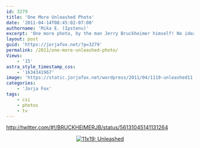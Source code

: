 ```yaml
---
id: 3279
title: 'One More Unleashed Photo'
date: '2011-04-14T08:45:02-07:00'
authorname: 'Mika E. (Ipstenu)'
excerpt: 'One more photo, by the man Jerry Bruckheimer himself! No idea how I missed this!'
layout: post
guid: 'https://jorjafox.net/?p=3279'
permalink: /2011/one-more-unleashed-photo/
Views:
    - '15'
astra_style_timestamp_css:
    - '1634341967'
image: 'https://static.jorjafox.net/wordpress/2011/04/1119-unleashed11.jpg'
categories:
    - 'Jorja Fox'
tags:
    - csi
    - photos
    - tv
---
```


http://twitter.com/#!/BRUCKHEIMERJB/status/56131045141131264

<center><a title="11x19: Unleashed" href="https://jorjafox.net/gallery/tv/csi/pub/s11/stills/1119-unleashed11.jpg"><img src="https://jorjafox.net/gallery/albums/tv/csi/pub/s11/stills/1119-unleashed11.jpg" alt="11x19: Unleashed" /></a></center>
